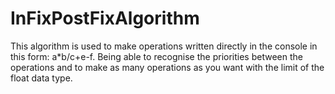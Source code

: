# InFixPostFixAlgorithm
This algorithm is used to make operations written directly in the console in this form: a*b/c+e-f. Being able to recognise the priorities between the operations and to make as many operations as you want with the limit of the float data type.
